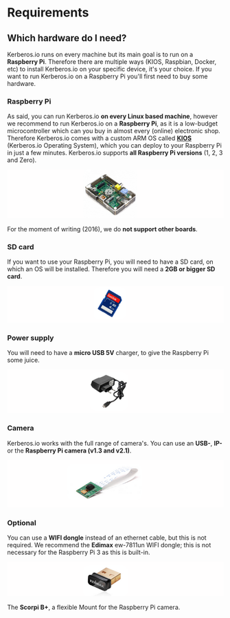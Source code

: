 # Requirements

## Which hardware do I need?

Kerberos.io runs on every machine but its main goal is to run on a **Raspberry Pi**. Therefore there are multiple ways (KIOS, Raspbian, Docker, etc) to install Kerberos.io on your specific device, it's your choice. If you want to run Kerberos.io on a Raspberry Pi you'll first need to buy some hardware.

### Raspberry Pi 

As said, you can run Kerberos.io **on every Linux based machine**, however we recommend to run Kerberos.io on a **Raspberry Pi**, as it is a low-budget microcontroller which can you buy in almost every (online) electronic shop. Therefore Kerberos.io comes with a custom ARM OS called [**KIOS**](installation/KiOS) (Kerberos.io Operating System), which you can deploy to your Raspberry Pi in just a few minutes. Kerberos.io supports **all Raspberry Pi versions** (1, 2, 3 and Zero). 

![Raspberry Pi Model A](2_raspberry-pi-a.png)

For the moment of writing (2016), we do **not support other boards**.

### SD card

If you want to use your Raspberry Pi, you will need to have a SD card, on which an OS will be installed. Therefore you will need a **2GB or bigger SD card**.

![4GB SD card](2_sandisk_4gb_sd_card.png)

### Power supply 

You will need to have a **micro USB 5V** charger, to give the Raspberry Pi some juice.

![Micro USB 5V charger](2_micro-usb-5V-charger.png)

### Camera

Kerberos.io works with the full range of camera's. You can use an **USB-**, **IP-** or the **Raspberry Pi camera (v1.3 and v2.1)**.

![Raspberry Pi Camera Module](2_raspberry-camera-module.png)


### Optional 

You can use a **WIFI dongle** instead of an ethernet cable, but this is not required. We recommend the **Edimax** ew-7811un WIFI dongle; this is not necessary for the Raspberry Pi 3 as this is built-in.

![Edimax WIFI dongle](2_edimax-wifi-dongle.png)

The **Scorpi B+**, a flexible Mount for the Raspberry Pi camera.